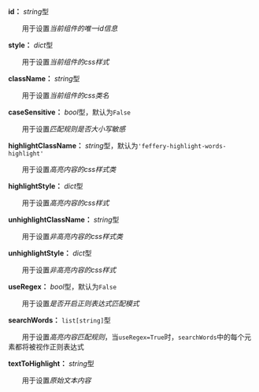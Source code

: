 **id：** *string*型

　　用于设置*当前组件的唯一id信息*

**style：** *dict*型

　　用于设置*当前组件的css样式*

**className：** *string*型

　　用于设置*当前组件的css类名*

**caseSensitive：** *bool*型，默认为`False`

　　用于设置*匹配规则是否大小写敏感*

**highlightClassName：** *string*型，默认为`'feffery-highlight-words-highlight'`

　　用于设置*高亮内容的css样式类*

**highlightStyle：** *dict*型

　　用于设置*高亮内容的css样式*

**unhighlightClassName：** *string*型

　　用于设置*非高亮内容的css样式类*

**unhighlightStyle：** *dict*型

　　用于设置*非高亮内容的css样式*

**useRegex：** *bool*型，默认为`False`

　　用于设置*是否开启正则表达式匹配模式*

**searchWords：** `list[string]`型

　　用于设置*高亮内容匹配规则*，当`useRegex=True`时，`searchWords`中的每个元素都将被视作正则表达式

**textToHighlight：** *string*型

　　用于设置*原始文本内容*